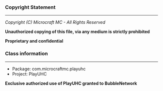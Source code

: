 ### Copyright Statement
----------------------
*Copyright (C) Microcraft MC - All Rights Reserved*

**Unauthorized copying of this file, via any medium is strictly prohibited**

**Proprietary and confidential**

### Class information
---------------------
* Package: com.microcraftmc.playuhc
* Project: PlayUHC

**Exclusive authorized use of PlayUHC granted to BubbleNetwork**
